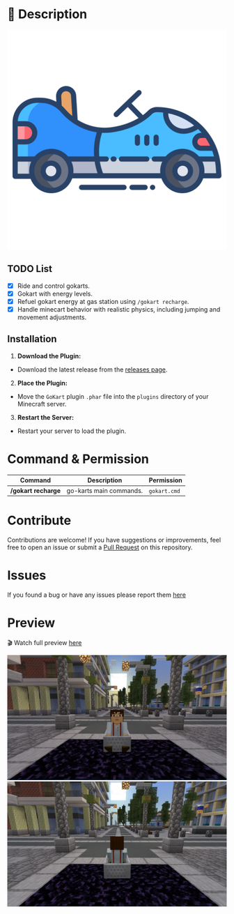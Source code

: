 # 📝 Description

![icon](https://github.com/pixelwhiz/Gokart/blob/master/assets/icon.png)

## TODO List

- [x] Ride and control gokarts.
- [x] Gokart with energy levels.
- [x] Refuel gokart energy at gas station using `/gokart recharge`.
- [x] Handle minecart behavior with realistic physics, including jumping and movement adjustments.

## Installation

1. **Download the Plugin:**
- Download the latest release from the [releases page](https://poggit.pmmp.io/ci/pixelwhiz/GoKart/~).

2. **Place the Plugin:**
- Move the `GoKart` plugin `.phar` file into the `plugins` directory of your Minecraft server.

3. **Restart the Server:**
- Restart your server to load the plugin.

#  Command & Permission

| Command | Description | Permission |  
|----------------------|------------------------------------------------------------------------------------------------------------------------------|--------------|  
| **/gokart recharge** | go-karts main commands. | `gokart.cmd` |  


# Contribute

Contributions are welcome! If you have suggestions or improvements, feel free to open an issue or submit a [Pull Request](https://github.com/pixelwhiz/GokartPro/compare) on this repository.

# Issues

If you found a bug or have any issues please report them [here](https://github.com/pixelwhiz/Gokart/issues/new)

# Preview

🎬 Watch full preview [here](https://www.youtube.com/watch?v=FDKSr_iaLzI&t=108s)

![preview1](https://github.com/pixelwhiz/Gokart/blob/master/assets/preview1.png)![preview2](https://github.com/pixelwhiz/Gokart/blob/master/assets/preview2.png)
